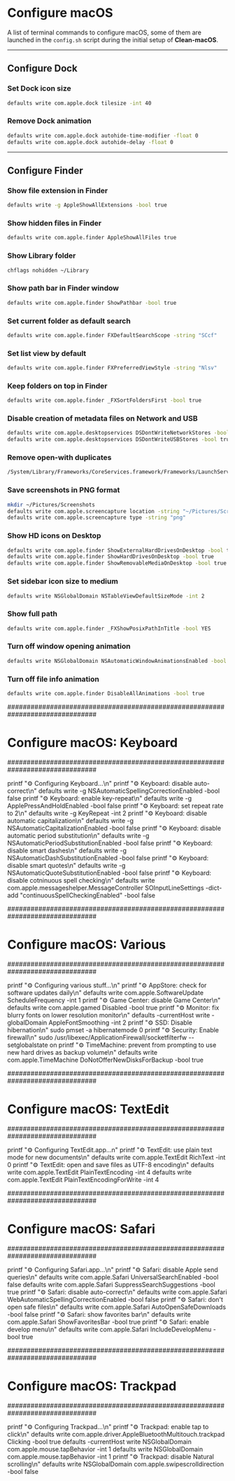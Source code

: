 # Configure macOS

A list of terminal commands to configure macOS, some of them are launched in the `config.sh` script during the initial setup of __Clean-macOS__.

---

## Configure Dock

### Set Dock icon size

```sh
defaults write com.apple.dock tilesize -int 40
```

### Remove Dock animation

```sh
defaults write com.apple.dock autohide-time-modifier -float 0
defaults write com.apple.dock autohide-delay -float 0
```

---

## Configure Finder

### Show file extension in Finder

```sh
defaults write -g AppleShowAllExtensions -bool true
```

### Show hidden files in Finder

```sh
defaults write com.apple.finder AppleShowAllFiles true
```

### Show Library folder

```sh
chflags nohidden ~/Library
```

### Show path bar in Finder window

```sh
defaults write com.apple.finder ShowPathbar -bool true
```

### Set current folder as default search

```sh
defaults write com.apple.finder FXDefaultSearchScope -string "SCcf"
```

### Set list view by default

```sh
defaults write com.apple.finder FXPreferredViewStyle -string "Nlsv"
```

### Keep folders on top in Finder

```sh
defaults write com.apple.finder _FXSortFoldersFirst -bool true
```

### Disable creation of metadata files on Network and USB

```sh
defaults write com.apple.desktopservices DSDontWriteNetworkStores -bool true
defaults write com.apple.desktopservices DSDontWriteUSBStores -bool true
```

### Remove open-with duplicates

```sh
/System/Library/Frameworks/CoreServices.framework/Frameworks/LaunchServices.framework/Support/lsregister -kill -r -domain local -domain system -domain user
```

### Save screenshots in PNG format

```sh
mkdir ~/Pictures/Screenshots
defaults write com.apple.screencapture location -string "~/Pictures/Screenshots"
defaults write com.apple.screencapture type -string "png"
```

### Show HD icons on Desktop

```sh
defaults write com.apple.finder ShowExternalHardDrivesOnDesktop -bool true
defaults write com.apple.finder ShowHardDrivesOnDesktop -bool true
defaults write com.apple.finder ShowRemovableMediaOnDesktop -bool true
```

### Set sidebar icon size to medium

```sh
defaults write NSGlobalDomain NSTableViewDefaultSizeMode -int 2
```

### Show full path

```sh
defaults write com.apple.finder _FXShowPosixPathInTitle -bool YES
```

### Turn off window opening animation

```sh
defaults write NSGlobalDomain NSAutomaticWindowAnimationsEnabled -bool false
```

### Turn off file info animation

```sh
defaults write com.apple.finder DisableAllAnimations -bool true
```

###############################################################################
# Configure macOS: Keyboard                                                   #
###############################################################################

printf "⚙️ Configuring Keyboard...\n"
printf "⚙️ Keyboard: disable auto-correct\n"
defaults write -g NSAutomaticSpellingCorrectionEnabled -bool false
printf "⚙️ Keyboard: enable key-repeat\n"
defaults write -g ApplePressAndHoldEnabled -bool false
printf "⚙️ Keyboard: set repeat rate to 2\n"
defaults write -g KeyRepeat -int 2
printf "⚙️ Keyboard: disable automatic capitalization\n"
defaults write -g NSAutomaticCapitalizationEnabled -bool false
printf "⚙️ Keyboard: disable automatic period substitution\n"
defaults write -g NSAutomaticPeriodSubstitutionEnabled -bool false
printf "⚙️ Keyboard: disable smart dashes\n"
defaults write -g NSAutomaticDashSubstitutionEnabled -bool false
printf "⚙️ Keyboard: disable smart quotes\n"
defaults write -g NSAutomaticQuoteSubstitutionEnabled -bool false
printf "⚙️ Keyboard: disable cotninuous spell checking\n"
defaults write com.apple.messageshelper.MessageController SOInputLineSettings -dict-add "continuousSpellCheckingEnabled" -bool false

###############################################################################
# Configure macOS: Various                                                    #
###############################################################################

printf "⚙️ Configuring various stuff...\n"
printf "⚙️ AppStore: check for software updates daily\n"
defaults write com.apple.SoftwareUpdate ScheduleFrequency -int 1
printf "⚙️ Game Center: disable Game Center\n"
defaults write com.apple.gamed Disabled -bool true
printf "⚙️ Monitor: fix blurry fonts on lower resolution monitor\n"
defaults -currentHost write -globalDomain AppleFontSmoothing -int 2
printf "⚙️ SSD: Disable hibernation\n"
sudo pmset -a hibernatemode 0
printf "⚙️ Security: Enable firewall\n"
sudo /usr/libexec/ApplicationFirewall/socketfilterfw --setglobalstate on
printf "⚙️ TimeMachine: prevent from prompting to use new hard drives as backup volume\n"
defaults write com.apple.TimeMachine DoNotOfferNewDisksForBackup -bool true

###############################################################################
# Configure macOS: TextEdit                                                   #
###############################################################################

printf "⚙️ Configuring TextEdit.app...n"
printf "⚙️ TextEdit: use plain text mode for new documents\n"
defaults write com.apple.TextEdit RichText -int 0
printf "⚙️ TextEdit: open and save files as UTF-8 encoding\n"
defaults write com.apple.TextEdit PlainTextEncoding -int 4
defaults write com.apple.TextEdit PlainTextEncodingForWrite -int 4

###############################################################################
# Configure macOS: Safari                                                     #
###############################################################################

printf "⚙️ Configuring Safari.app...\n"
printf "⚙️ Safari: disable Apple send queries\n"
defaults write com.apple.Safari UniversalSearchEnabled -bool false
defaults write com.apple.Safari SuppressSearchSuggestions -bool true
printf "⚙️ Safari: disable auto-correct\n"
defaults write com.apple.Safari WebAutomaticSpellingCorrectionEnabled -bool false
printf "⚙️ Safari: don't open safe files\n"
defaults write com.apple.Safari AutoOpenSafeDownloads -bool false
printf "⚙️ Safari: show favorites bar\n"
defaults write com.apple.Safari ShowFavoritesBar -bool true
printf "⚙️ Safari: enable develop menu\n"
defaults write com.apple.Safari IncludeDevelopMenu -bool true

###############################################################################
# Configure macOS: Trackpad                                                   #
###############################################################################

printf "⚙️ Configuring Trackpad...\n"
printf "⚙️ Trackpad: enable tap to click\n"
defaults write com.apple.driver.AppleBluetoothMultitouch.trackpad Clicking -bool true
defaults -currentHost write NSGlobalDomain com.apple.mouse.tapBehavior -int 1
defaults write NSGlobalDomain com.apple.mouse.tapBehavior -int 1
printf "⚙️ Trackpad: disable Natural scrolling\n"
defaults write NSGlobalDomain com.apple.swipescrolldirection -bool false